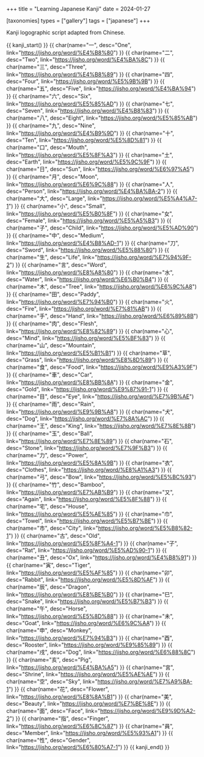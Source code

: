 +++
title = "Learning Japanese Kanji"
date = 2024-01-27

[taxonomies]
types = ["gallery"]
tags = ["japanese"]
+++

Kanji logographic script adapted from Chinese.

<!-- more -->

{{ kanji_start() }}
{{ char(name="一", desc="One", link="https://jisho.org/word/%E4%B8%80") }}
{{ char(name="二", desc="Two", link="https://jisho.org/word/%E4%BA%8C") }}
{{ char(name="三", desc="Three", link="https://jisho.org/word/%E4%B8%89") }}
{{ char(name="四", desc="Four", link="https://jisho.org/word/%E5%9B%9B") }}
{{ char(name="五", desc="Five", link="https://jisho.org/word/%E4%BA%94") }}
{{ char(name="六", desc="Six", link="https://jisho.org/word/%E5%85%AD") }}
{{ char(name="七", desc="Seven", link="https://jisho.org/word/%E4%B8%83") }}
{{ char(name="八", desc="Eight", link="https://jisho.org/word/%E5%85%AB") }}
{{ char(name="九", desc="Nine", link="https://jisho.org/word/%E4%B9%9D") }}
{{ char(name="十", desc="Ten", link="https://jisho.org/word/%E5%8D%81") }}
{{ char(name="口", desc="Mouth", link="https://jisho.org/word/%E5%8F%A3") }}
{{ char(name="土", desc="Earth", link="https://jisho.org/word/%E5%9C%9F") }}
{{ char(name="日", desc="Sun", link="https://jisho.org/word/%E6%97%A5") }}
{{ char(name="月", desc="Moon", link="https://jisho.org/word/%E6%9C%88") }}
{{ char(name="人", desc="Person", link="https://jisho.org/word/%E4%BA%BA-2") }}
{{ char(name="大", desc="Large", link="https://jisho.org/word/%E5%A4%A7-1") }}
{{ char(name="小", desc="Small", link="https://jisho.org/word/%E5%B0%8F") }}
{{ char(name="女", desc="Female", link="https://jisho.org/word/%E5%A5%B3") }}
{{ char(name="子", desc="Child", link="https://jisho.org/word/%E5%AD%90") }}
{{ char(name="中", desc="Medium", link="https://jisho.org/word/%E4%B8%AD-1") }}
{{ char(name="刀", desc="Sword", link="https://jisho.org/word/%E5%88%80") }}
{{ char(name="生", desc="Life", link="https://jisho.org/word/%E7%94%9F-2") }}
{{ char(name="言", desc="Word", link="https://jisho.org/word/%E8%A8%80") }}
{{ char(name="水", desc="Water", link="https://jisho.org/word/%E6%B0%B4") }}
{{ char(name="木", desc="Tree", link="https://jisho.org/word/%E6%9C%A8") }}
{{ char(name="田", desc="Paddy", link="https://jisho.org/word/%E7%94%B0") }}
{{ char(name="火", desc="Fire", link="https://jisho.org/word/%E7%81%AB") }}
{{ char(name="手", desc="Hand", link="https://jisho.org/word/%E6%89%8B") }}
{{ char(name="肉", desc="Flesh", link="https://jisho.org/word/%E8%82%89") }}
{{ char(name="心", desc="Mind", link="https://jisho.org/word/%E5%BF%83") }}
{{ char(name="山", desc="Mountain", link="https://jisho.org/word/%E5%B1%B1") }}
{{ char(name="草", desc="Grass", link="https://jisho.org/word/%E8%8D%89") }}
{{ char(name="食", desc="Food", link="https://jisho.org/word/%E9%A3%9F") }}
{{ char(name="車", desc="Car", link="https://jisho.org/word/%E8%BB%8A") }}
{{ char(name="金", desc="Gold", link="https://jisho.org/word/%E9%87%91-1") }}
{{ char(name="目", desc="Eye", link="https://jisho.org/word/%E7%9B%AE") }}
{{ char(name="雨", desc="Rain", link="https://jisho.org/word/%E9%9B%A8") }}
{{ char(name="犬", desc="Dog", link="https://jisho.org/word/%E7%8A%AC") }}
{{ char(name="王", desc="King", link="https://jisho.org/word/%E7%8E%8B") }}
{{ char(name="玉", desc="Ball", link="https://jisho.org/word/%E7%8E%89") }}
{{ char(name="石", desc="Stone", link="https://jisho.org/word/%E7%9F%B3") }}
{{ char(name="力", desc="Power", link="https://jisho.org/word/%E5%8A%9B") }}
{{ char(name="衣", desc="Clothes", link="https://jisho.org/word/%E8%A1%A3") }}
{{ char(name="弓", desc="Bow", link="https://jisho.org/word/%E5%BC%93") }}
{{ char(name="竹", desc="Bamboo", link="https://jisho.org/word/%E7%AB%B9") }}
{{ char(name="又", desc="Again", link="https://jisho.org/word/%E5%8F%88") }}
{{ char(name="宅", desc="House", link="https://jisho.org/word/%E5%AE%85") }}
{{ char(name="巾", desc="Towel", link="https://jisho.org/word/%E5%B7%BE") }}
{{ char(name="市", desc="City", link="https://jisho.org/word/%E5%B8%82-1") }}
{{ char(name="古", desc="Old", link="https://jisho.org/word/%E5%8F%A4-1") }}
{{ char(name="子", desc="Rat", link="https://jisho.org/word/%E5%AD%90-1") }}
{{ char(name="丑", desc="Ox", link="https://jisho.org/word/%E4%B8%91") }}
{{ char(name="寅", desc="Tiger", link="https://jisho.org/word/%E5%AF%85") }}
{{ char(name="卯", desc="Rabbit", link="https://jisho.org/word/%E5%8D%AF") }}
{{ char(name="辰", desc="Dragon", link="https://jisho.org/word/%E8%BE%B0") }}
{{ char(name="巳", desc="Snake", link="https://jisho.org/word/%E5%B7%B3") }}
{{ char(name="午", desc="Horse", link="https://jisho.org/word/%E5%8D%88") }}
{{ char(name="未", desc="Goat", link="https://jisho.org/word/%E6%9C%AA") }}
{{ char(name="申", desc="Monkey", link="https://jisho.org/word/%E7%94%B3") }}
{{ char(name="酉", desc="Rooster", link="https://jisho.org/word/%E9%85%89") }}
{{ char(name="戌", desc="Dog", link="https://jisho.org/word/%E6%88%8C") }}
{{ char(name="亥", desc="Pig", link="https://jisho.org/word/%E4%BA%A5") }}
{{ char(name="宮", desc="Shrine", link="https://jisho.org/word/%E5%AE%AE") }}
{{ char(name="空", desc="Sky", link="https://jisho.org/word/%E7%A9%BA-1") }}
{{ char(name="花", desc="Flower", link="https://jisho.org/word/%E8%8A%B1") }}
{{ char(name="美", desc="Beauty", link="https://jisho.org/word/%E7%BE%8E") }}
{{ char(name="面", desc="Face", link="https://jisho.org/word/%E9%9D%A2-2") }}
{{ char(name="指", desc="Finger", link="https://jisho.org/word/%E6%8C%87") }}
{{ char(name="員", desc="Member", link="https://jisho.org/word/%E5%93%A1") }}
{{ char(name="性", desc="Gender", link="https://jisho.org/word/%E6%80%A7-1") }}
{{ kanji_end() }}
